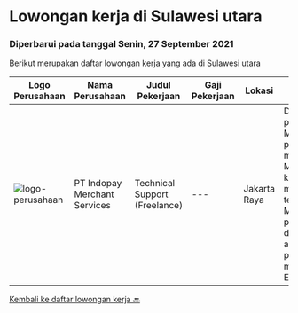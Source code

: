
  # Lowongan kerja di Sulawesi utara

  ### Diperbarui pada tanggal Senin, 27 September 2021

  Berikut merupakan daftar lowongan kerja yang ada di Sulawesi utara

  |Logo Perusahaan | Nama Perusahaan | Judul Pekerjaan | Gaji Pekerjaan | Lokasi | Deskripsi | Tanggal diunggah | Pranala |
  | -------------- | --------------- | --------------- | --------- | --------- | -------------- | ------- | ----------- |
  |![logo-perusahaan](https://image-service-cdn.seek.com.au/d121f42b9bb792fd59f63f86da3bf9814e0334b9/ee4dce1061f3f616224767ad58cb2fc751b8d2dc)|PT Indopay Merchant Services|Technical Support (Freelance)|---|Jakarta Raya|Deskripsi pekerjaan: Melakukan pengecekan mesin EDC Memastikan kondisi mesin tersebut Memberikan pengarahan dan training atas penggunaan mesin EDC...|Senin, 13 September 2021|https://www.jobstreet.co.id/id/job/technical-support-freelance-3626491?token=0~310542e2-6414-478d-ad30-d478a6132aef&sectionRank=1&jobId=jobstreet-id-job-3626491|


  [Kembali ke daftar lowongan kerja 🔙](../README.md#daftar-lowongan-kerja)
  